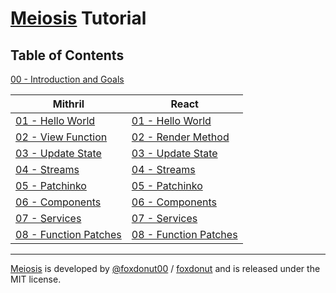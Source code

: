 # [Meiosis](https://meiosis.js.org) Tutorial

## Table of Contents

[00 - Introduction and Goals](00-introduction.html)

| Mithril | React |
|---------|-------|
| [01 - Hello World](01-hello-world-mithril.html) | [01 - Hello World](01-hello-world-react.html) |
| [02 - View Function](02-view-function-mithril.html) | [02 - Render Method](02-render-method-react.html) |
| [03 - Update State](03-update-state-mithril.html) | [03 - Update State](03-update-state-react.html) |
| [04 - Streams](04-streams-mithril.html) | [04 - Streams](04-streams-react.html) |
| [05 - Patchinko](05-patchinko-mithril.html) | [05 - Patchinko](05-patchinko-react.html) |
| [06 - Components](06-components-mithril.html) | [06 - Components](06-components-react.html) |
| [07 - Services](07-services-mithril.html) | [07 - Services](07-services-react.html) |
| [08 - Function Patches](08-function-patches-mithril.html) | [08 - Function Patches](08-function-patches-react.html) |

-----

[Meiosis](https://meiosis.js.org) is developed by [@foxdonut00](http://twitter.com/foxdonut00) / [foxdonut](https://github.com/foxdonut) and is released under the MIT license.

